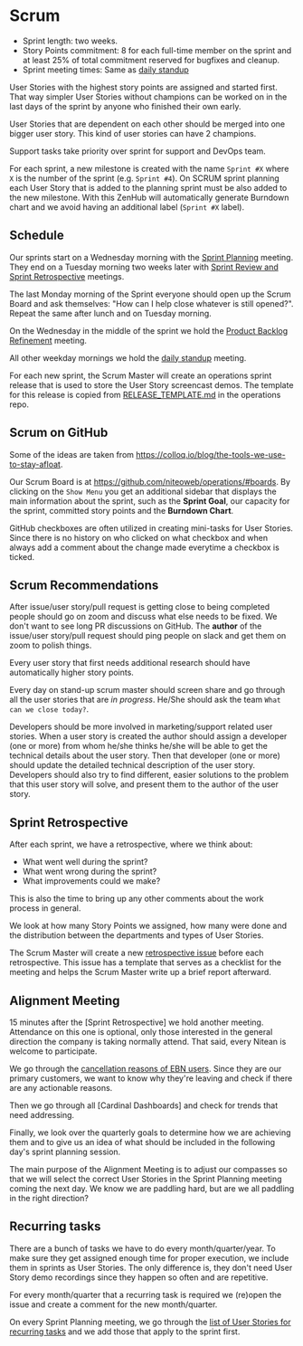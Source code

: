 # Scrum

 * Sprint length: two weeks.
 * Story Points commitment: 8 for each full-time member on the sprint and at least 25% of total commitment reserved for bugfixes and cleanup.
 * Sprint meeting times: Same as [daily standup](standup.md)

User Stories with the highest story points are assigned and started first. That way simpler User Stories without champions can be worked on in the last days of the sprint by anyone who finished their own early.

User Stories that are dependent on each other should be merged into one bigger user story. This kind of user stories can have 2 champions.

Support tasks take priority over sprint for support and DevOps team.

For each sprint, a new milestone is created with the name `Sprint #X` where `X` is the number of the sprint (e.g. `Sprint #4`). On SCRUM sprint planning each User Story that is added to the planning sprint must be also added to the new milestone. With this ZenHub will automatically generate Burndown chart and we avoid having an additional label (`Sprint #X` label).


## Schedule

Our sprints start on a Wednesday morning with the [Sprint Planning](https://en.wikipedia.org/wiki/Scrum_(software_development)#Sprint_planning) meeting. They end on a Tuesday morning two weeks later with [Sprint Review and Sprint Retrospective](https://en.wikipedia.org/wiki/Scrum_(software_development)#Sprint_review_and_retrospective) meetings.

The last Monday morning of the Sprint everyone should open up the Scrum Board and ask themselves: "How can I help close whatever is still opened?". Repeat the same after lunch and on Tuesday morning.

On the Wednesday in the middle of the sprint we hold the <a name="product_backlog_refinement_meeting"></a>[Product Backlog Refinement](https://en.wikipedia.org/wiki/Scrum_(software_development)#Backlog_refinement) meeting.

All other weekday mornings we hold the [daily standup](standup.md) meeting.

For each new sprint, the Scrum Master will create an operations sprint release that is used to store the User Story screencast demos. The template for this release is copied from [RELEASE_TEMPLATE.md](https://github.com/niteoweb/operations/raw/master/.github/RELEASE_TEMPLATE.md) in the operations repo.


## Scrum on GitHub

Some of the ideas are taken from https://colloq.io/blog/the-tools-we-use-to-stay-afloat.

Our Scrum Board is at https://github.com/niteoweb/operations/#boards. By clicking on the `Show Menu` you get an additional sidebar that displays the main information about the sprint, such as the **Sprint Goal**, our capacity for the sprint, committed story points and the **Burndown Chart**.

GitHub checkboxes are often utilized in creating mini-tasks for User Stories. Since there is no history on who clicked on what checkbox and when always add a comment about the change made everytime a checkbox is ticked.


## Scrum Recommendations

After issue/user story/pull request is getting close to being completed people should go on zoom and discuss what else needs to be fixed. We don't want to see long PR discussions on GitHub. The **author** of the issue/user story/pull request should ping people on slack and get them on zoom to polish things.

Every user story that first needs additional research should have automatically higher story points.

Every day on stand-up scrum master should screen share and go through all the user stories that are *in progress*. He/She should ask the team `What can we close today?`.

Developers should be more involved in marketing/support related user stories. When a user story is created the author should assign a developer (one or more) from whom he/she thinks he/she will be able to get the technical details about the user story. Then that developer (one or more) should update the detailed technical description of the user story. Developers should also try to find different, easier solutions to the problem that this user story will solve, and present them to the author of the user story.


## Sprint Retrospective

After each sprint, we have a retrospective, where we think about:

* What went well during the sprint?
* What went wrong during the sprint?
* What improvements could we make?

This is also the time to bring up any other comments about the work process in general.

We look at how many Story Points we assigned, how many were done and the distribution between the departments and types of User Stories.

The Scrum Master will create a new [retrospective issue](https://github.com/niteoweb/operations/issues/new?template=retrospective.md&title=Retrospective%20for%20Sprint%20#) before each retrospective. This issue has a template that serves as a checklist for the meeting and helps the Scrum Master write up a brief report afterward.


## Alignment Meeting

15 minutes after the [Sprint Retrospective] we hold another meeting. Attendance on this one is optional, only those interested in the general direction the company is taking normally attend. That said, every Nitean is welcome to participate.

We go through the [cancellation reasons of EBN users](https://github.com/niteoweb/support/blob/master/EBN/cancellation-analysis.md). Since they are our primary customers, we want to know why they're leaving and check if there are any actionable reasons.

Then we go through all [Cardinal Dashboards] and check for trends that need addressing.

Finally, we look over the quarterly goals to determine how we are achieving them and to give us an idea of what should be included in the following day's sprint planning session.

The main purpose of the Alignment Meeting is to adjust our compasses so that we will select the correct User Stories in the Sprint Planning meeting coming the next day. We
know we are paddling hard, but are we all paddling in the right direction?


## Recurring tasks

There are a bunch of tasks we have to do every month/quarter/year. To make sure they get assigned enough time for proper execution, we include them in sprints as User Stories. The only difference is, they don't need User Story demo recordings since they happen so often and are repetitive.

For every month/quarter that a recurring task is required we (re)open the issue and create a comment for the new month/quarter.

On every Sprint Planning meeting, we go through the [list of User Stories for recurring tasks](https://github.com/niteoweb/operations/issues?utf8=%E2%9C%93&q=+label%3ARecurring+) and we add those that apply to the sprint first.
